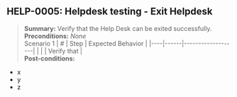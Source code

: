 ## **HELP-0005:** Helpdesk testing - Exit Helpdesk  
> **Summary:** Verify that the Help Desk can be exited successfully.  <br>
**Preconditions:** _None_  
Scenario 1 
 | \# | Step | Expected Behavior | 
 |----|------|-------------------| 
 |    |      | Verify that       | 
<br>**Post-conditions:**  
 - x  
 - y  
 - z  
